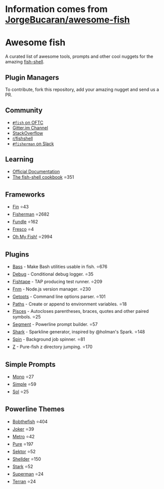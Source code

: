 # Information comes from [JorgeBucaran/awesome-fish](https://github.com/JorgeBucaran/awesome-fish)
# Awesome fish

A curated list of awesome tools, prompts and other cool nuggets for the amazing [fish-shell](https://github.com/fish-shell/fish-shell).

## Plugin Managers

To contribute, fork this repository, add your amazing nugget and send us a PR.

## Community

* [`#fish` on OFTC](https://webchat.oftc.net/?channels=fish)
* [Gitter.im Channel](https://gitter.im/fish-shell/fish-shell)
* [StackOverflow](http://stackoverflow.com/questions/tagged/fish)
* [r/fishshell](https://www.reddit.com/r/fishshell/)
* [`#fisherman` on Slack](https://fisherman-wharf.herokuapp.com)

## Learning

* [Official Documentation](http://fishshell.com/docs/current/index.html)
* [The fish-shell cookbook](https://github.com/JorgeBucaran/fish-shell-cookbook) :star:351

## Frameworks

* [Fin](https://github.com/fisherman/fin) :star:43
* [Fisherman](https://github.com/fisherman/fisherman) :star:2682
* [Fundle](https://github.com/tuvistavie/fundle) :star:162
* [Fresco](https://github.com/masa0x80/fresco) :star:4
* [Oh My Fish!](https://github.com/oh-my-fish/oh-my-fish) :star:2994

## Plugins

* [Bass](https://github.com/edc/bass) - Make Bash utilities usable in fish. :star:676
* [Debug](https://github.com/fisherman/debug) - Conditional debug logger. :star:35
* [Fishtape](https://github.com/fisherman/fishtape) - TAP producing test runner. :star:209
* [Fnm](https://github.com/fisherman/fnm) - Node.js version manager. :star:230
* [Getopts](https://github.com/fisherman/getopts) - Command line options parser. :star:101
* [Paths](https://github.com/fisherman/paths) - Create or append to environment variables. :star:18
* [Pisces](https://github.com/laughedelic/pisces) - Autocloses parentheses, braces, quotes and other paired symbols. :star:25
* [Segment](https://github.com/fisherman/segment) - Powerline prompt builder. :star:57
* [Shark](https://github.com/fisherman/shark) - Sparkline generator, inspired by @holman's Spark. :star:148
* [Spin](https://github.com/fisherman/spin) - Background job spinner. :star:81
* [Z](https://github.com/fisherman/z) - Pure-fish z directory jumping. :star:170

## Simple Prompts

* [Mono](https://github.com/fisherman/mono) :star:27
* [Simple](https://github.com/fisherman/simple) :star:59
* [Sol](https://github.com/fisherman/sol) :star:25

## Powerline Themes

* [Bobthefish](https://github.com/oh-my-fish/theme-bobthefish) :star:404
* [Joker](https://github.com/fisherman/joker) :star:39
* [Metro](https://github.com/fisherman/metro) :star:42
* [Pure](https://github.com/rafaelrinaldi/pure) :star:197
* [Sektor](https://github.com/fisherman/sektor) :star:52
* [Shellder](https://github.com/simnalamburt/shellder) :star:150
* [Stark](https://github.com/fisherman/stark) :star:52
* [Superman](https://github.com/fisherman/superman) :star:24
* [Terran](https://github.com/fisherman/terran) :star:24

